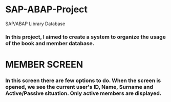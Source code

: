 # SAP-ABAP-Project
SAP/ABAP Library Database 
### In this project, I aimed to create a system to organize the usage of the book and member database.

# MEMBER SCREEN
### In this screen there are few options to do. When the screen is opened, we see the current user's ID, Name, Surname and Active/Passive situation. Only active members are displayed.
